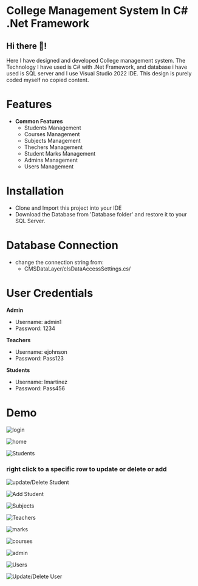 # College Management System In C# .Net Framework
## Hi there 👋!
Here I have designed and developed College management system. The Technology I have used is C# with .Net Framework, and database i have used is SQL server and I use Visual Studio 2022 IDE. This design is purely coded myself no copied content.

# Features

- **Common Features**
  - Students Management
  - Courses Management
  - Subjects Management
  - Thechers Management
  - Student Marks Management
  - Admins Management
  - Users Management
 
# Installation
  - Clone and Import this project into your IDE
  - Download the Database from  'Database folder' and restore it to your SQL Server.
    
# Database Connection

- change the connection string from:
  - CMSDataLayer/clsDataAccessSettings.cs/
    
# User Credentials

**Admin**
- Username: admin1
- Password: 1234

**Teachers**
- Username: ejohnson
- Password: Pass123

**Students**
- Username: lmartinez
- Password: Pass456


# Demo
![login](screenshots/login.png)

![home](screenshots/home.png)

![Students](screenshots/students.png)

### right click to a specific row to update or delete or add
![update/Delete Student](screenshots/updateDeleteStudent.png)

![Add Student](screenshots/addStudent.png)

![Subjects](screenshots/subjects.png)

![Teachers](screenshots/teachers.png)

![marks](screenshots/marks.png)

![courses](screenshots/courses.png)

![admin](screenshots/admin.png)

![Users](screenshots/users.png)

![Update/Delete User](screenshots/update-delete-user.png)
